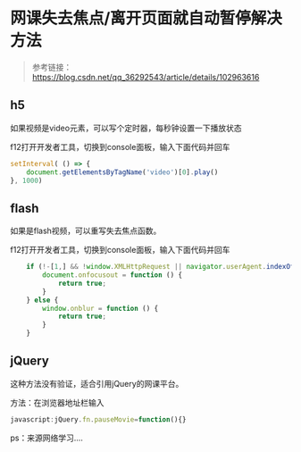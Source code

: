 # 网课失去焦点/离开页面就自动暂停解决方法

>参考链接：https://blog.csdn.net/qq_36292543/article/details/102963616

## h5

如果视频是video元素，可以写个定时器，每秒钟设置一下播放状态

f12打开开发者工具，切换到console面板，输入下面代码并回车

```js
setInterval( () => {
    document.getElementsByTagName('video')[0].play()
}, 1000)
```

## flash

如果是flash视频，可以重写失去焦点函数。

f12打开开发者工具，切换到console面板，输入下面代码并回车

```js
    if (!-[1,] && !window.XMLHttpRequest || navigator.userAgent.indexOf("MSIE 8.0") > 0) {
        document.onfocusout = function () {
            return true;
        }
    } else {
        window.onblur = function () {
            return true;
        }
    }
```

## jQuery

这种方法没有验证，适合引用jQuery的网课平台。

方法：在浏览器地址栏输入

```js
javascript:jQuery.fn.pauseMovie=function(){}
```

ps：来源网络学习....